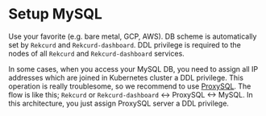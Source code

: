 # Setup MySQL
Use your favorite (e.g. bare metal, GCP, AWS). DB scheme is automatically set by `Rekcurd` and `Rekcurd-dashboard`. DDL privilege is required to the nodes of all `Rekcurd` and `Rekcurd-dashboard` services.

In some cases, when you access your MySQL DB, you need to assign all IP addresses which are joined in Kubernetes cluster a DDL privilege. This operation is really troublesome, so we recommend to use [ProxySQL](https://proxysql.com/). The flow is like this; `Rekcurd` or `Rekcurd-dashboard` <-> ProxySQL <-> MySQL. In this architecture, you just assign ProxySQL server a DDL privilege.
